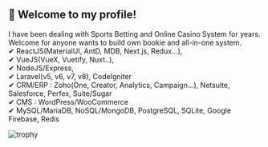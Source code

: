 ## 👋 Welcome to my profile!   

<!--
**cmate5614530/cmate5614530** is a ✨ _special_ ✨ repository because its `README.md` (this file) appears on your GitHub profile.

Here are some ideas to get you started:

- 🔭 I’m currently working on ...
- 🌱 I’m currently learning ...
- 👯 I’m looking to collaborate on ...
- 🤔 I’m looking for help with ...
- 💬 Ask me about ...
- 📫 How to reach me: ...
- 😄 Pronouns: ...
- ⚡ Fun fact: ...
-->
<!--![Ashutosh's github activity graph](https://activity-graph.herokuapp.com/graph?username=cmate5614530&theme=react-dark)-->

<!-- ### About Me
- As a full stack developer with Web2 & Web3, I have been doing my best to give clients only satisfied results.
- I always keep learning trending & innovative technologies/skills.
- I will make your great idea live.
- I work full time and prefer long-term collaboration.
- You can [send mail](mailto:cmate5614530@gmail.com) or contact me via [skype](https://join.skype.com/invite/fm0GRG34ND1D)
### My Skills  -->
I have been dealing with Sports Betting and Online Casino System for years.  
Welcome for anyone wants to build own bookie and all-in-one system.  
✔ ReactJS(MaterialUI, AntD, MDB, Next.js, Redux...),  
✔ VueJS(VueX, Vuetify, Nuxt..),  
✔ NodeJS/Express,  
✔ Laravel(v5, v6, v7, v8), CodeIgniter  
✔ CRM/ERP : Zoho(One, Creator, Analytics, Campaign...), Netsuite, Salesforce, Perfex, Suite/Sugar  
✔ CMS : WordPress/WooCommerce  
✔ MySQL/MariaDB, NoSQL/MongoDB, PostgreSQL, SQLite, Google Firebase, Redis    


![trophy](https://github-profile-trophy.vercel.app/?username=cmate5614530&theme=onedark&title=MultiLanguage,Commit,Repositories,Stars,Followers)


